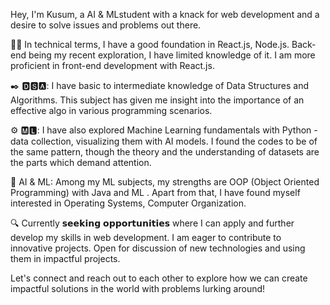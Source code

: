 Hey, I'm Kusum, a  AI & MLstudent with a knack for web development and a desire to solve issues and problems out there. 

👨‍💻 In technical terms, I have a good foundation in  React.js, Node.js. Back-end being my recent exploration, I have limited knowledge of it. I am more proficient in front-end development with React.js.

✒️ 🅳🆂🅰: I have basic to intermediate knowledge of Data Structures and Algorithms. This subject has given me insight into the importance of an effective algo in various programming scenarios.

⚙️ 🅼🅻: I have also explored Machine Learning fundamentals with Python - data collection, visualizing them with AI models. I found the codes to be of the same pattern, though the theory and the understanding of datasets are the parts which demand attention.

🧾 AI & ML: Among my ML subjects, my strengths are OOP (Object Oriented Programming) with Java and ML . Apart from that, I have found myself interested in  Operating Systems, Computer Organization.

🔍 Currently 𝘀𝗲𝗲𝗸𝗶𝗻𝗴 𝗼𝗽𝗽𝗼𝗿𝘁𝘂𝗻𝗶𝘁𝗶𝗲𝘀 where I can apply and further develop my skills in web development. I am eager to contribute to innovative projects. Open for discussion of new technologies and using them in impactful projects.

Let's connect and reach out to each other to explore how we can create impactful solutions in the world with problems lurking around!
